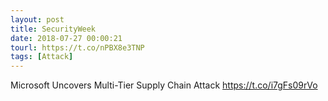 ```yaml
---
layout: post
title: SecurityWeek
date: 2018-07-27 00:00:21
tourl: https://t.co/nPBX8e3TNP
tags: [Attack]
---
```

Microsoft Uncovers Multi-Tier Supply Chain Attack https://t.co/i7gFs09rVo